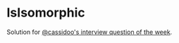 # IsIsomorphic
Solution for [@cassidoo's interview question of the week](https://buttondown.email/cassidoo/archive/no-matter-what-people-tell-you-words-and-ideas/).
